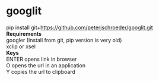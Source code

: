 # googlit
pip install git+https://github.com/peterjschroeder/googlit.git \
**Requirements**\
googler (Install from git, pip version is very old)\
xclip or xsel\
**Keys**\
ENTER opens link in browser\
O opens the url in an application\
Y copies the url to clipboard
